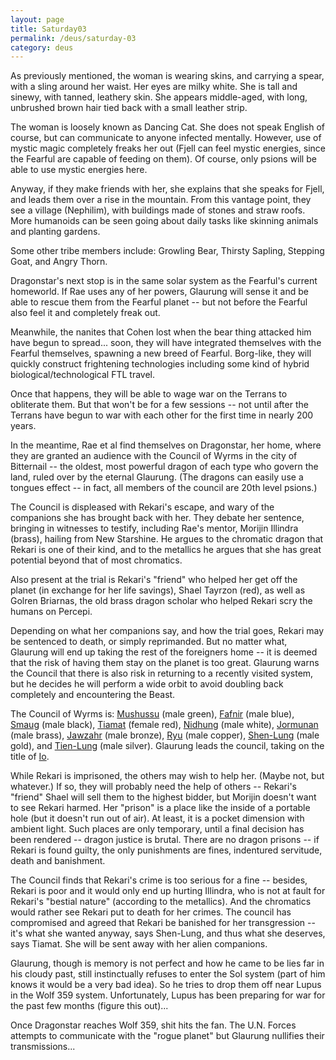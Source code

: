 ```yaml
---
layout: page
title: Saturday03
permalink: /deus/saturday-03
category: deus
---
```

As previously mentioned, the woman is wearing skins, and carrying a spear, with a sling around her waist. Her eyes are milky white. She is tall and sinewy, with tanned, leathery skin. She appears middle-aged, with long, unbrushed brown hair tied back with a small leather strip.

The woman is loosely known as Dancing Cat. She does not speak English of course, but can communicate to anyone infected mentally. However, use of mystic magic completely freaks her out (Fjell can feel mystic energies, since the Fearful are capable of feeding on them). Of course, only psions will be able to use mystic energies here.

Anyway, if they make friends with her, she explains that she speaks for Fjell, and leads them over a rise in the mountain. From this vantage point, they see a village (Nephilim), with buildings made of stones and straw roofs. More humanoids can be seen going about daily tasks like skinning animals and planting gardens.

Some other tribe members include: Growling Bear, Thirsty Sapling, Stepping Goat, and Angry Thorn.

Dragonstar's next stop is in the same solar system as the Fearful's current homeworld. If Rae uses any of her powers, Glaurung will sense it and be able to rescue them from the Fearful planet -- but not before the Fearful also feel it and completely freak out.

Meanwhile, the nanites that Cohen lost when the bear thing attacked him have begun to spread... soon, they will have integrated themselves with the Fearful themselves, spawning a new breed of Fearful. Borg-like, they will quickly construct frightening technologies including some kind of hybrid biological/technological FTL travel.

Once that happens, they will be able to wage war on the Terrans to obliterate them. But that won't be for a few sessions -- not until after the Terrans have begun to war with each other for the first time in nearly 200 years.

In the meantime, Rae et al find themselves on Dragonstar, her home, where they are granted an audience with the Council of Wyrms in the city of Bitternail -- the oldest, most powerful dragon of each type who govern the land, ruled over by the eternal Glaurung. (The dragons can easily use a tongues effect -- in fact, all members of the council are 20th level psions.)

The Council is displeased with Rekari's escape, and wary of the companions she has brought back with her. They debate her sentence, bringing in witnesses to testify, including Rae's mentor, Morijin Illindra (brass), hailing from New Starshine. He argues to the chromatic dragon that Rekari is one of their kind, and to the metallics he argues that she has great potential beyond that of most chromatics.

Also present at the trial is Rekari's &quot;friend&quot; who helped her get off the planet (in exchange for her life savings), Shael Tayrzon (red), as well as Golren Briarnas, the old brass dragon scholar who helped Rekari scry the humans on Percepi.

Depending on what her companions say, and how the trial goes, Rekari may be sentenced to death, or simply reprimanded. But no matter what, Glaurung will end up taking the rest of the foreigners home -- it is deemed that the risk of having them stay on the planet is too great. Glaurung warns the Council that there is also risk in returning to a recently visited system, but he decides he will perform a wide orbit to avoid doubling back completely and encountering the Beast.

The Council of Wyrms is: [Mushussu](http://members.tripod.com/~waterdragon/famous.html#Sirrush) (male green), [Fafnir](http://members.tripod.com/~waterdragon/famous.html#Fafnir) (male blue), [Smaug](http://members.tripod.com/~waterdragon/famous.html#Smaug) (male black), [Tiamat](http://members.tripod.com/~waterdragon/famous.html#Tiamat) (female red), [Nidhung](http://members.tripod.com/~waterdragon/famous.html#Nidhung) (male white), [Jormunan](http://members.tripod.com/~waterdragon/famous.html#Jormunan) (male brass), [Jawzahr](http://members.tripod.com/~waterdragon/famous.html#Jawzahr) (male bronze), [Ryu](http://members.tripod.com/~waterdragon/famous.html#Ryu) (male copper), [Shen-Lung](http://members.tripod.com/~waterdragon/famous.html#Shen-Lung) (male gold), and [Tien-Lung](http://members.tripod.com/~waterdragon/famous.html#Tien-Lung) (male silver). Glaurung leads the council, taking on the title of [Io](http://en.wikipedia.org/wiki/Io_%28Dungeons_%26_Dragons%29).

While Rekari is imprisoned, the others may wish to help her. (Maybe not, but whatever.) If so, they will probably need the help of others -- Rekari's &quot;friend&quot; Shael will sell them to the highest bidder, but Morijin doesn't want to see Rekari harmed. Her &quot;prison&quot; is a place like the inside of a portable hole (but it doesn't run out of air). At least, it is a pocket dimension with ambient light. Such places are only temporary, until a final decision has been rendered -- dragon justice is brutal. There are no dragon prisons -- if Rekari is found guilty, the only punishments are fines, indentured servitude, death and banishment.

The Council finds that Rekari's crime is too serious for a fine -- besides, Rekari is poor and it would only end up hurting Illindra, who is not at fault for Rekari's &quot;bestial nature&quot; (according to the metallics). And the chromatics would rather see Rekari put to death for her crimes. The council has compromised and agreed that Rekari be banished for her transgression -- it's what she wanted anyway, says Shen-Lung, and thus what she deserves, says Tiamat. She will be sent away with her alien companions.

Glaurung, though is memory is not perfect and how he came to be lies far in his cloudy past, still instinctually refuses to enter the Sol system (part of him knows it would be a very bad idea). So he tries to drop them off near Lupus in the Wolf 359 system. Unfortunately, Lupus has been preparing for war for the past few months (figure this out)...

Once Dragonstar reaches Wolf 359, shit hits the fan. The U.N. Forces attempts to communicate with the &quot;rogue planet&quot; but Glaurung nullifies their transmissions...
